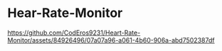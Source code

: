 # Hear-Rate-Monitor
https://github.com/CodEros9231/Heart-Rate-Monitor/assets/84926496/07a07a96-a061-4b60-906a-abd7502387df
